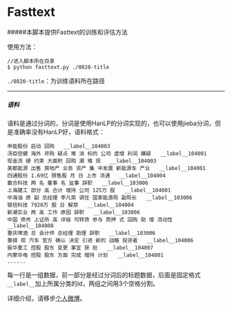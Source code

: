 # Fasttext

#####本脚本提供Fasttext的训练和评估方法

使用方法：

```
//进入脚本所在目录
$ python fasttext.py ./0820-title
```

`./0820-title`：为训练语料所在路径

------



##### 语料

语料是通过分词的，分词是使用HanLP的分词实现的，也可以使用jieba分词，但是准确率没有HanLP好，语料格式：

```
申能股份 启动 回购   __label__104003
汤臣倍健 海外 并购 疑点 难 消 标的 公司 虚增 利润 嫌疑   __label__104001
现金流 硬 约束 大面积 回购 潮 难 现   __label__104003
美都能源 出售 房地产 业务 资产 集 中发展 新能源车 产业   __label__104001
四通股份 1.69亿 限售股 月 日 上市 流通   __label__104004
赢合科技 两 名 董事 名 监事 辞职   __label__103006
上海建工 部分 高 合计 增持 公司 125万 股   __label__104001
中海油 原 副 总经理 李凡荣 调任 国家能源局 副局长   __label__103006
银信科技 7920万 股 日 解禁   __label__104004
新潮实业 两 高 工作 原因 辞职   __label__103006
中国 债市 上证所 高 评级 可转债 参与 质押 式 回购 助 增 流动性   __label__104008
重庆啤酒 总 会计师 总经理 助理 辞职   __label__103006
重磅 观 汽车 官方 确认 决定 引进 新的 战略 投资者   __label__104006
振华重工 控股 股东 变更 事宜 获 批   __label__104007
内蒙华电 控股 股东 方面 完成 增持 计划   __label__104001
......
```

每一行是一组数据，前一部分是经过分词后的标题数据，后面是固定格式`__label__`加上所属分类的id，两组之间用3个空格分割。



详细介绍，请移步[个人微博](https://blog.csdn.net/qq_20989105/article/details/82255434)。